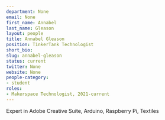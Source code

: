 ```yaml
---
department: None
email: None
first_name: Annabel
last_name: Gleason
layout: people
title: Annabel Gleason
position: TinkerTank Technologist
short_bio:
slug: annabel-gleason
status: current
twitter: None
website: None
people-category:
- student
roles:
- Makerspace Technologist, 2021-current
---
```



Expert in Adobe Creative Suite, Arduino, Raspberry Pi, Textiles